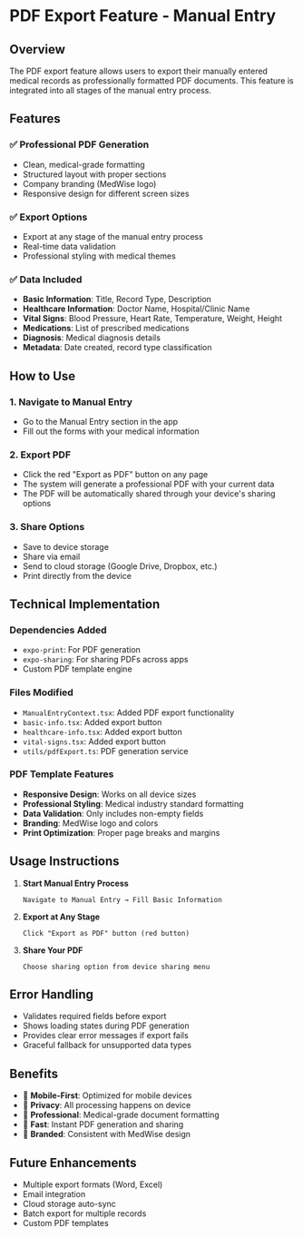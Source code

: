 # PDF Export Feature - Manual Entry

## Overview
The PDF export feature allows users to export their manually entered medical records as professionally formatted PDF documents. This feature is integrated into all stages of the manual entry process.

## Features

### ✅ **Professional PDF Generation**
- Clean, medical-grade formatting
- Structured layout with proper sections
- Company branding (MedWise logo)
- Responsive design for different screen sizes

### ✅ **Export Options**
- Export at any stage of the manual entry process
- Real-time data validation
- Professional styling with medical themes

### ✅ **Data Included**
- **Basic Information**: Title, Record Type, Description
- **Healthcare Information**: Doctor Name, Hospital/Clinic Name
- **Vital Signs**: Blood Pressure, Heart Rate, Temperature, Weight, Height
- **Medications**: List of prescribed medications
- **Diagnosis**: Medical diagnosis details
- **Metadata**: Date created, record type classification

## How to Use

### 1. **Navigate to Manual Entry**
- Go to the Manual Entry section in the app
- Fill out the forms with your medical information

### 2. **Export PDF**
- Click the red "Export as PDF" button on any page
- The system will generate a professional PDF with your current data
- The PDF will be automatically shared through your device's sharing options

### 3. **Share Options**
- Save to device storage
- Share via email
- Send to cloud storage (Google Drive, Dropbox, etc.)
- Print directly from the device

## Technical Implementation

### Dependencies Added
- `expo-print`: For PDF generation
- `expo-sharing`: For sharing PDFs across apps
- Custom PDF template engine

### Files Modified
- `ManualEntryContext.tsx`: Added PDF export functionality
- `basic-info.tsx`: Added export button
- `healthcare-info.tsx`: Added export button  
- `vital-signs.tsx`: Added export button
- `utils/pdfExport.ts`: PDF generation service

### PDF Template Features
- **Responsive Design**: Works on all device sizes
- **Professional Styling**: Medical industry standard formatting
- **Data Validation**: Only includes non-empty fields
- **Branding**: MedWise logo and colors
- **Print Optimization**: Proper page breaks and margins

## Usage Instructions

1. **Start Manual Entry Process**
   ```
   Navigate to Manual Entry → Fill Basic Information
   ```

2. **Export at Any Stage**
   ```
   Click "Export as PDF" button (red button)
   ```

3. **Share Your PDF**
   ```
   Choose sharing option from device sharing menu
   ```

## Error Handling
- Validates required fields before export
- Shows loading states during PDF generation
- Provides clear error messages if export fails
- Graceful fallback for unsupported data types

## Benefits
- 📱 **Mobile-First**: Optimized for mobile devices
- 🔐 **Privacy**: All processing happens on device
- 📄 **Professional**: Medical-grade document formatting
- 🚀 **Fast**: Instant PDF generation and sharing
- 🎨 **Branded**: Consistent with MedWise design

## Future Enhancements
- Multiple export formats (Word, Excel)
- Email integration
- Cloud storage auto-sync
- Batch export for multiple records
- Custom PDF templates